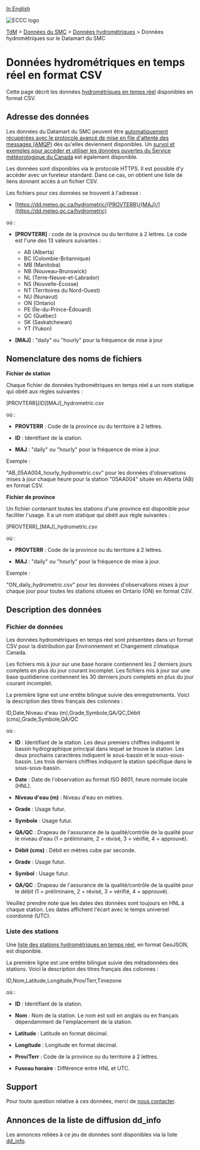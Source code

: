 [In English](readme_hydrometric-datamart_en.md)

![ECCC logo](../../img_eccc-logo.png)

[TdM](../../readme_fr.md) > [Données du SMC](../readme_fr.md) > [Données hydrométriques](readme_hydrometric_fr.md) > Données hydrométriques sur le Datamart du SMC

# Données hydrométriques en temps réel en format CSV

Cette page décrit les données [hydrométriques en temps réel](readme_hydrometric_fr.md) disponibles en format CSV.

## Adresse des données 

Les données du Datamart du SMC peuvent être [automatiquement récupérées avec le protocole avancé de mise en file d'attente des messages (AMQP)](../../msc-datamart/amqp_fr.md) dès qu'elles deviennent disponibles. Un [survol et exemples pour accéder et utiliser les données ouvertes du Service météorologique du Canada](../../usage/readme_fr.md) est également disponible.

Les données sont disponibles via le protocole HTTPS. Il est possible d’y accéder avec un fureteur standard. Dans ce cas, on obtient une liste de liens donnant accès à un fichier CSV.

Les fichiers pour ces données se trouvent à l'adresse :

* [https://dd.meteo.gc.ca/hydrometric/{PROVTERR}/{MAJ}/](https://dd.meteo.gc.ca/hydrometric)

où :

* __[PROVTERR]__ : code de la province ou du territoire à 2 lettres. Le code est 
l'une des 13 valeurs suivantes :
    * AB (Alberta)
    * BC (Colombie-Britannique)
    * MB (Manitoba)
    * NB (Nouveau-Brunswick)
    * NL (Terre-Neuve-et-Labrador)
    * NS (Nouvelle-Écosse)
    * NT (Territoires du Nord-Ouest)
    * NU (Nunavut)
    * ON (Ontario)
    * PE (Île-du-Prince-Édouard)
    * QC (Québec)
    * SK (Saskatchewan)
    * YT (Yukon)

* __[MAJ]__ : "daily" ou "hourly" pour la fréquence de mise à jour


## Nomenclature des noms de fichiers 

__Fichier de station__

Chaque fichier de données hydrométriques en temps réel a un nom statique qui
obéit aux règles suivantes :

[PROVTERR]_[ID]_[MAJ]_hydrometric.csv

où :

* __PROVTERR__ : Code de la province ou du territoire à 2 lettres.

* __ID__ : Identifiant de la station.

* __MAJ__ : "daily" ou "hourly" pour la fréquence de mise à jour.

Exemple : 

"AB_05AA004_hourly_hydrometric.csv" pour les données d'observations mises à 
jour chaque heure pour la station "05AA004" située en Alberta (AB) en format 
CSV.

__Fichier de province__

Un fichier contenant toutes les stations d'une province est disponible pour 
faciliter l'usage. Il a un nom statique qui obéit aux règle suivantes :

[PROVTERR]_[MAJ]_hydrometric.csv

où :

* __PROVTERR__ : Code de la province ou du territoire à 2 lettres.

* __MAJ__ : "daily" ou "hourly" pour la fréquence de mise à jour.

Exemple :

"ON_daily_hydrometric.csv" pour les données d'observations mises à jour chaque 
jour pour toutes les stations situées en Ontario (ON) en format CSV.

## Description des données

### Fichier de données

Les données hydrométriques en temps réel sont présentées dans un format CSV pour la distribution par Environnement et Changement climatique Canada.

Les fichiers mis à jour sur une base horaire contiennent les 2 derniers jours complets en plus du jour courant incomplet. Les fichiers mis à jour sur une base quotidienne contiennent les 30 derniers jours complets en plus du jour courant incomplet.

La première ligne est une entête bilingue suivie des enregistrements. Voici la description des titres français des colonnes : 

ID,Date,Niveau d'eau (m),Grade,Symbole,QA/QC,Débit (cms),Grade,Symbole,QA/QC

où : 

*  __ID__ : Identifiant de la station. Les deux premiers chiffres indiquent le 
bassin hydrographique principal dans lequel se trouve la station. Les 
deux prochains caractères indiquent le sous-bassin et le 
sous-sous-bassin. Les trois derniers chiffres indiquent la station 
spécifique dans le sous-sous-bassin.

* __Date__ : Date de l'observation au format ISO 8601, heure normale locale (HNL).

* __Niveau d'eau (m)__ : Niveau d'eau en mètres.

* __Grade__ : Usage futur.

* __Symbole__ : Usage futur.

* __QA/QC__ : Drapeau de l'assurance de la qualité/contrôle de la qualité pour le 
niveau d'eau (1 = préliminaire, 2 = révisé, 3 = vérifié, 4 = approuvé).

* __Débit (cms)__ : Débit en mètres cube par seconde.

* __Grade__ : Usage futur.

* __Symbol__ : Usage futur.

* __QA/QC__ : Drapeau de l'assurance de la qualité/contrôle de la qualité pour le 
          débit (1 = préliminaire, 2 = révisé, 3 = vérifié, 4 = approuvé).

Veuillez prendre note que les dates des données sont toujours en HNL à chaque station. Les dates affichent l'écart avec le temps universel coordonné (UTC).


### Liste des stations

Une [liste des stations hydrométriques en temps réel](https://collaboration.cmc.ec.gc.ca/cmc/cmos/public_doc/msc-data/obs_hydrometric/hydrometric_StationList.geojson), en format GeoJSON, est disponible.

La première ligne est une entête bilingue suivie des métadonnées des stations. Voici la description des titres français des colonnes : 

ID,Nom,Latitude,Longitude,Prov/Terr,Timezone

où :

*  __ID__ : Identifiant de la station.

* __Nom__ : Nom de la station. Le nom est soit en anglais ou en français dépendamment de l'emplacement de la station.

* __Latitude__ : Latitude en format décimal.

* __Longitude__ : Longitude en format décimal.

* __Prov/Terr__ : Code de la province ou du territoire à 2 lettres.

* __Fuseau horaire__ : Différence entre HNL et UTC.

## Support

Pour toute question relative à ces données, merci de [nous contacter](https://weather.gc.ca/mainmenu/contact_us_f.html).

## Annonces de la liste de diffusion dd_info 

Les annonces reliées à ce jeu de données sont disponibles via la liste [dd_info](https://comm.collab.science.gc.ca/mailman3/postorius/lists/dd_info/).
